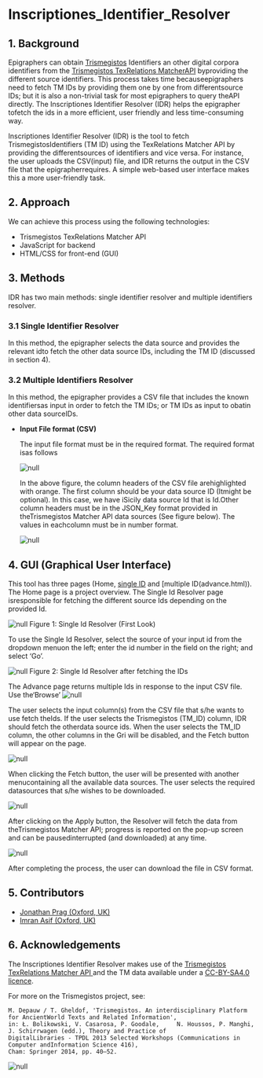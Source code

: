 ﻿# Inscriptiones_Identifier_Resolver
## 1. Background                
Epigraphers can obtain [Trismegistos](https://www.trismegistos.org/) Identifiers an other digital corpora identifiers from the [Trismegistos TexRelations MatcherAPI](https://www.trismegistos.org/dataservices/texrelations/documentation/) byproviding the different source identifiers. This process takes time becauseepigraphers need to fetch TM IDs by providing them one by one from differentsource IDs; but it is also a non-trivial task for most epigraphers to query theAPI directly. The Inscriptiones Identifier Resolver (IDR) helps the epigrapher tofetch the ids in a more efficient, user friendly and less time-consuming way.


Inscriptiones Identifier Resolver (IDR) is the tool to fetch TrismegistosIdentifiers (TM ID) using the TexRelations Matcher API by providing the differentsources of identifiers and vice versa. For instance, the user uploads the CSV(input) file, and IDR returns the output in the CSV file that the epigrapherrequires. A simple web-based user interface makes this a more user-friendly task.

## 2. Approach
We can achieve this process using the following technologies:

   - Trismegistos TexRelations Matcher API
   - JavaScript for backend
   - HTML/CSS for front-end (GUI)

## 3. Methods
IDR has two main methods: single identifier resolver and multiple identifiers resolver.

### 3.1 Single Identifier Resolver

In this method, the epigrapher selects the data source and provides the relevant idto fetch the other data source IDs, including the TM ID (discussed in section 4).

### 3.2 Multiple Identifiers Resolver
In this method, the epigrapher provides a CSV file that includes the known identifiersas input in order to fetch the TM IDs; or TM IDs as input to obatin other data sourceIDs.

- **Input File format (CSV)**

  The input file format must be in the required format. The required format isas follows
   
  ![null](images/home/csv_file_format.png)
        
  In the above figure, the column headers of the CSV file arehighlighted with orange. The first column should be your data source ID (Itmight be optional). In this case, we have iSicily data source Id that is Id.Other column headers must be in the JSON_Key format provided in theTrismegistos Matcher API data sources (See figure below). The values in eachcolumn must be in number format.
     
  ![null](images/home/tm_api_sources.png)

## 4. GUI (Graphical User Interface)
This tool has three pages (Home, [single ID](single.html) and [multiple ID(advance.html)). The Home page is a project overview. The Single Id Resolver page isresponsible for fetching the different source Ids depending on the provided Id.

  ![null](images/home/csv_file_format.png)
  Figure 1: Single Id Resolver (First Look)

To use the Single Id Resolver, select the source of your input id from the dropdown menuon the left; enter the id number in the field on the right; and select ‘Go’.

  ![null](images/home/tm_api_sources.png)
  Figure 2: Single Id Resolver after fetching the IDs

The Advance page returns multiple Ids in response to the input CSV file. Use the‘Browse’ 
![null](images/home/single_id_page_1.png)

The user selects the input column(s) from the CSV file that s/he wants to use fetch theIds. If the user selects the Trismegistos (TM_ID) column, IDR should fetch the otherdata source ids. When the user selects the TM_ID column, the other columns in the Gri will be disabled, and the Fetch button will appear on the page. 

![null](images/home/single_id_page_2.png)

When clicking the Fetch button, the user will be presented with another menucontaining all the available data sources. The user selects the required datasources that s/he wishes to be downloaded.

![null](images/home/multiple_id_page1.png)

After clicking on the Apply button, the Resolver will fetch the data from theTrismegistos Matcher API; progress is reported on the pop-up screen and can be pausedinterrupted (and downloaded) at any time.

![null](images/home/multiple_id_page2.png)

After completing the process, the user can download the file in CSV format.
## 5. Contributors
- [Jonathan Prag (Oxford, UK)](https://www.classics.ox.ac.uk/people/dr-jonathan-prag)
- [Imran Asif (Oxford, UK)](https://www.classics.ox.ac.uk/people/dr-imran-asif)

## 6. Acknowledgements
The Inscriptiones Identifier Resolver makes use of the [Trismegistos](https:/www.trismegistos.org/) [TexRelations Matcher API ](https://www.trismegistos.orgdataservices/texrelations/documentation/) and the TM data available under a [CC-BY-SA4.0 licence](https://creativecommons.org/licenses/by-sa/4.0/).

For more on the Trismegistos project, see: 

    M. Depauw / T. Gheldof, 'Trismegistos. An interdisciplinary Platform for AncientWorld Texts and Related Information', 
    in: Ł. Bolikowski, V. Casarosa, P. Goodale,     N. Houssos, P. Manghi, J. Schirrwagen (edd.), Theory and Practice of 
    DigitalLibraries - TPDL 2013 Selected Workshops (Communications in Computer andInformation Science 416), 
    Cham: Springer 2014, pp. 40–52.

![null](images/funders.png)